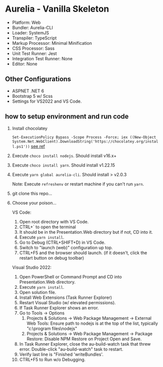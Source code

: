 # Aurelia - Vanilla Skeleton
- Platform: Web
- Bundler: Aurelia-CLI
- Loader: SystemJS
- Transpiler: TypeScript
- Markup Processor: Minimal Minification
- CSS Processor: Sass
- Unit Test Runner: Jest
- Integration Test Runner: None
- Editor: None

## Other Configurations
- ASPNET .NET 6
- Bootstrap 5 w/ Scss
- Settings for VS2022 and VS Code.

## how to setup environment and run code
1. Install chocolatey

    `
Set-ExecutionPolicy Bypass -Scope Process -Force; iex ((New-Object System.Net.WebClient).DownloadString('https://chocolatey.org/install.ps1'))
`
[see ref](https://chocolatey.org/install)

2. Execute `choco install nodejs`. Should install v16.x+

3. Execute `choco install yarn`. Should install v1.22.15

4. Execute `yarn global aurelia-cli`. Should install > v2.0.3

    Note: Execute `refreshenv` or restart machine if you can't run `yarn`.

5. git clone this repo...

6. Choose your poison...

    VS Code:
    1. Open root directory with VS Code.
    2. CTRL+` to open the terminal
    3. It should be in the Presentation.Web directory but if not, CD into it.
    4. Execute `yarn install`.
    5. Go to Debug (CTRL+SHIFT+D) in VS Code.
    6. Switch to "launch (web)" configuration up top.
    7. CTRL+F5 and the browser should launch. (if it doesn't, click the restart button on debug toolbar)

    Visual Studio 2022:
    1. Open PowerShell or Command Prompt and CD into Presentation.Web directory.
    2. Execute `yarn install`.
    3. Open solution file.
    4. Install Web Extensions (Task Runner Explorer)
    5. Restart Visual Studio (w/ elevated permissions).
    6. If Task Runner Explorer shows an error.   
    7. Go to Tools -> Options
        1. Projects & Solutions -> Web Package Management -> External Web Tools: Ensure path to nodejs is at the top of the list, typically "c:\program files\nodejs\" 
        2. Projects & Solutions -> Web Package Management -> Package Restore: Disable NPM Restore on Project Open and Save.
    8. In Task Runner Explorer, close the au-build-watch task that threw error. Double-click "au-build-watch" task to restart.
    9. Verify last line is "Finished 'writeBundles'.
    10. CTRL+F5 to Run w/o Debugging.

